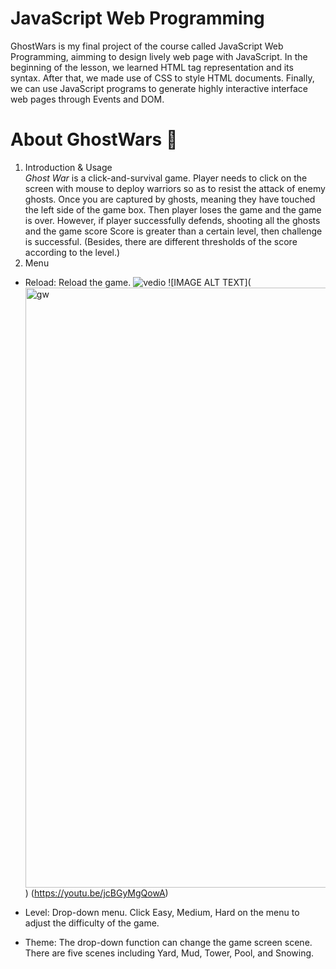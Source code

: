 # JavaScript Web Programming
GhostWars is my final project of the course called JavaScript Web Programming, aimming to design lively web page with JavaScript. In the beginning of the lesson, we learned HTML tag representation and its syntax. After that, we made use of CSS to style HTML documents. Finally, we can use JavaScript programs to generate highly interactive interface web pages through Events and DOM.

# About GhostWars 👻
1. Introduction & Usage  
  *Ghost War* is a click-and-survival game. Player needs to click on the screen with mouse to deploy warriors so as to resist the attack of enemy ghosts. Once you are captured by ghosts, meaning they have touched the left side of the game box. Then player loses the game and the game is over. However, if player successfully defends, shooting all the ghosts and the game score Score is greater than a certain level, then challenge is successful. (Besides, there are different thresholds of the score according to the level.)
2. Menu
  - Reload: Reload the game.
   ![vedio](https://github.com/iriszzzz/GhostWars/assets/84706383/64ffebaf-9b1f-48c2-a81c-8dcf06a18e8f)
![IMAGE ALT TEXT]([<img width="960" alt="gw" src="https://github.com/iriszzzz/GhostWars/assets/84706383/732f486a-5dbd-4bfd-87af-da4fc7e08b95">
](https://github.com/iriszzzz/GhostWars/assets/84706383/64ffebaf-9b1f-48c2-a81c-8dcf06a18e8f))
(https://youtu.be/jcBGyMgQowA)

  - Level: Drop-down menu. Click Easy, Medium, Hard on the menu to adjust the difficulty of the game. 
  - Theme: The drop-down function can change the game screen scene. There are five scenes including Yard, Mud, Tower, Pool, and Snowing.

# 


​
